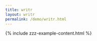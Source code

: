 ```yaml
---
title: writr
layout: writr
permalink: /demo/writr.html
---
```

{% include zzz-example-content.html %}
